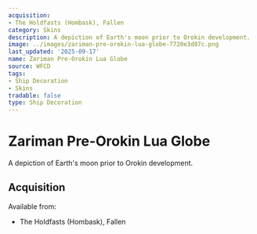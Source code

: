 ```yaml
---
acquisition:
- The Holdfasts (Hombask), Fallen
category: Skins
description: A depiction of Earth's moon prior to Orokin development.
image: ../images/zariman-pre-orokin-lua-globe-7720e3d07c.png
last_updated: '2025-09-17'
name: Zariman Pre-Orokin Lua Globe
source: WFCD
tags:
- Ship Decoration
- Skins
tradable: false
type: Ship Decoration
---
```


# Zariman Pre-Orokin Lua Globe

A depiction of Earth's moon prior to Orokin development.

## Acquisition

Available from:
- The Holdfasts (Hombask), Fallen

